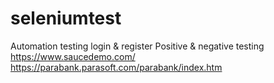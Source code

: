 # seleniumtest
Automation testing login & register
Positive & negative testing
https://www.saucedemo.com/
https://parabank.parasoft.com/parabank/index.htm
